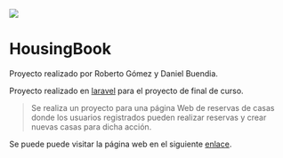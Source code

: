 <img src="http://daw.housingbook.es/img/mail-template.jpg"></img>
# HousingBook


Proyecto realizado por Roberto Gómez y Daniel Buendia.

Proyecto realizado en [laravel](https://laravel.com/) para el proyecto de final de curso.



>Se realiza un proyecto para una página Web de reservas de casas donde los usuarios registrados pueden realizar reservas y crear nuevas casas para dicha acción.

Se puede puede visitar la página web en el siguiente [enlace](https://daw.housingbook.es/).

